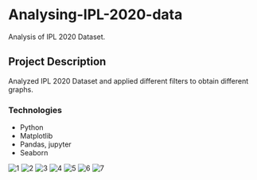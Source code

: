 # Analysing-IPL-2020-data
Analysis of IPL 2020 Dataset.

## Project Description
Analyzed IPL 2020 Dataset and applied different filters to obtain different graphs. 

### Technologies 
* Python
* Matplotlib
* Pandas, jupyter
* Seaborn

![1](https://user-images.githubusercontent.com/61631706/101568501-aaead780-39a0-11eb-8be9-041953ef239a.PNG)
![2](https://user-images.githubusercontent.com/61631706/101568502-aaead780-39a0-11eb-9ff0-24e7806e873d.PNG)
![3](https://user-images.githubusercontent.com/61631706/101568503-ab836e00-39a0-11eb-9952-76bf6a4bcac6.PNG)
![4](https://user-images.githubusercontent.com/61631706/101568496-aa524100-39a0-11eb-95b4-c054f3b34705.PNG)
![5](https://user-images.githubusercontent.com/61631706/101568497-aa524100-39a0-11eb-94b3-0a32383bc898.PNG)
![6](https://user-images.githubusercontent.com/61631706/101568498-aaead780-39a0-11eb-9085-cc630cd0a006.PNG)
![7](https://user-images.githubusercontent.com/61631706/101568499-aaead780-39a0-11eb-99d3-ce8050e97eff.PNG)
